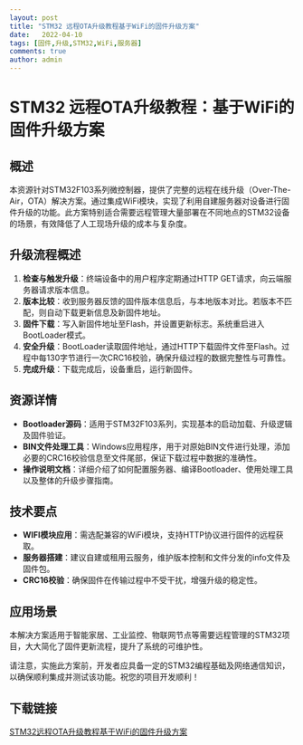 ```yaml
---
layout: post
title: "STM32 远程OTA升级教程基于WiFi的固件升级方案"
date:   2022-04-10
tags: [固件,升级,STM32,WiFi,服务器]
comments: true
author: admin
---
```

# STM32 远程OTA升级教程：基于WiFi的固件升级方案

## 概述

本资源针对STM32F103系列微控制器，提供了完整的远程在线升级（Over-The-Air，OTA）解决方案。通过集成WiFi模块，实现了利用自建服务器对设备进行固件升级的功能。此方案特别适合需要远程管理大量部署在不同地点的STM32设备的场景，有效降低了人工现场升级的成本与复杂度。

## 升级流程概述

1. **检查与触发升级**：终端设备中的用户程序定期通过HTTP GET请求，向云端服务器请求版本信息。
2. **版本比较**：收到服务器反馈的固件版本信息后，与本地版本对比。若版本不匹配，则自动下载更新信息及新固件地址。
3. **固件下载**：写入新固件地址至Flash，并设置更新标志。系统重启进入BootLoader模式。
4. **安全升级**：BootLoader读取固件地址，通过HTTP下载固件文件至Flash。过程中每130字节进行一次CRC16校验，确保升级过程的数据完整性与可靠性。
5. **完成升级**：下载完成后，设备重启，运行新固件。

## 资源详情

- **Bootloader源码**：适用于STM32F103系列，实现基本的启动加载、升级逻辑及固件验证。
- **BIN文件处理工具**：Windows应用程序，用于对原始BIN文件进行处理，添加必要的CRC16校验信息至文件尾部，保证下载过程中数据的准确性。
- **操作说明文档**：详细介绍了如何配置服务器、编译Bootloader、使用处理工具以及整体的升级步骤指南。

## 技术要点

- **WIFI模块应用**：需选配兼容的WiFi模块，支持HTTP协议进行固件的远程获取。
- **服务器搭建**：建议自建或租用云服务，维护版本控制和文件分发的info文件及固件包。
- **CRC16校验**：确保固件在传输过程中不受干扰，增强升级的稳定性。

## 应用场景

本解决方案适用于智能家居、工业监控、物联网节点等需要远程管理的STM32项目，大大简化了固件更新流程，提升了系统的可维护性。

请注意，实施此方案前，开发者应具备一定的STM32编程基础及网络通信知识，以确保顺利集成并测试该功能。祝您的项目开发顺利！

## 下载链接

[STM32远程OTA升级教程基于WiFi的固件升级方案](https://pan.quark.cn/s/c02d66cd931a)